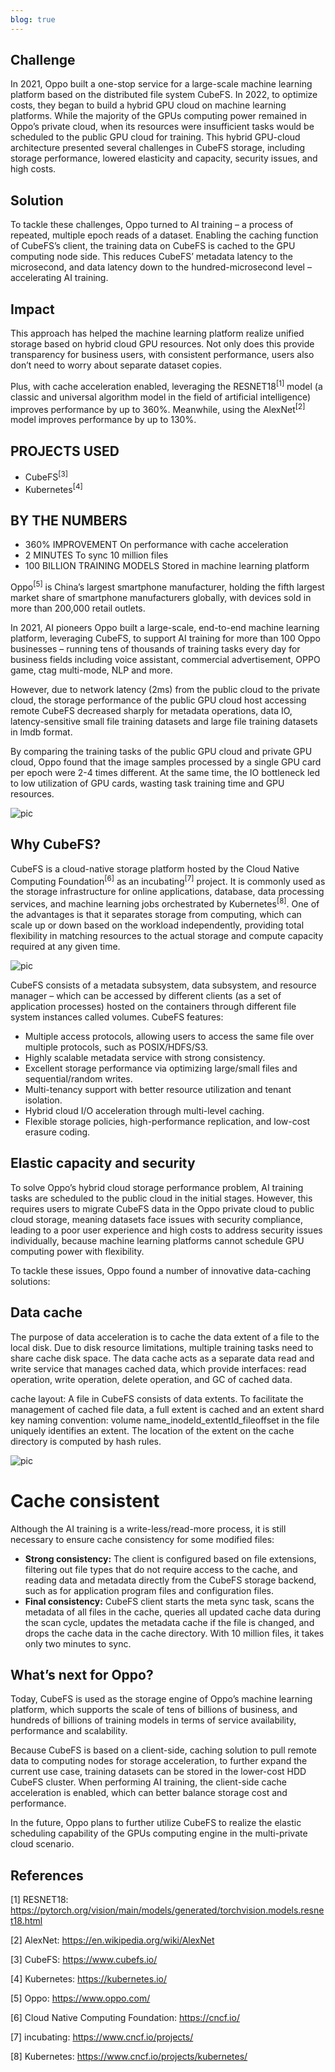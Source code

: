 ```yaml
---
blog: true
---
```


## Challenge

In 2021, Oppo built a one-stop service for a large-scale machine learning platform based on the distributed file system CubeFS. In 2022, to optimize costs, they began to build a hybrid GPU cloud on machine learning platforms. While the majority of the GPUs computing power remained in Oppo’s private cloud, when its resources were insufficient tasks would be scheduled to the public GPU cloud for training. This hybrid GPU-cloud architecture presented several challenges in CubeFS storage, including storage performance, lowered elasticity and capacity, security issues, and high costs.

## Solution

To tackle these challenges, Oppo turned to AI training – a process of repeated, multiple epoch reads of a dataset. Enabling the caching function of CubeFS’s client, the training data on CubeFS is cached to the GPU computing node side. This reduces CubeFS’ metadata latency to the microsecond, and data latency down to the hundred-microsecond level – accelerating AI training.

## Impact

This approach has helped the machine learning platform realize unified storage based on hybrid cloud GPU resources. Not only does this provide transparency for business users, with consistent performance, users also don’t need to worry about separate dataset copies.

Plus, with cache acceleration enabled, leveraging the RESNET18<sup>[1]</sup> model (a classic and universal algorithm model in the field of artificial intelligence) improves performance by up to 360%. Meanwhile, using the AlexNet<sup>[2]</sup> model improves performance by up to 130%.

## PROJECTS USED

- CubeFS<sup>[3]</sup>
- Kubernetes<sup>[4]</sup>

## BY THE NUMBERS

- 360% IMPROVEMENT On performance with cache acceleration
- 2 MINUTES To sync 10 million files
- 100 BILLION TRAINING MODELS Stored in machine learning platform

Oppo<sup>[5]</sup> is China’s largest smartphone manufacturer, holding the fifth largest market share of smartphone manufacturers globally, with devices sold in more than 200,000 retail outlets.

In 2021, AI pioneers Oppo built a large-scale, end-to-end machine learning platform, leveraging CubeFS, to support AI training for more than 100 Oppo businesses – running tens of thousands of training tasks every day for business fields including voice assistant, commercial advertisement, OPPO game, ctag multi-mode, NLP and more.

However, due to network latency (2ms) from the public cloud to the private cloud, the storage performance of the public GPU cloud host accessing remote CubeFS decreased sharply for metadata operations, data IO, latency-sensitive small file training datasets and large file training datasets in lmdb format.

By comparing the training tasks of the public GPU cloud and private GPU cloud, Oppo found that the image samples processed by a single GPU card per epoch were 2-4 times different. At the same time, the IO bottleneck led to low utilization of GPU cards, wasting task training time and GPU resources.

![pic](/images/blog/oppo-ai01.png)

## Why CubeFS?

CubeFS is a cloud-native storage platform hosted by the Cloud Native Computing Foundation<sup>[6]</sup> as an incubating<sup>[7]</sup> project. It is commonly used as the storage infrastructure for online applications, database, data processing services, and machine learning jobs orchestrated by Kubernetes<sup>[8]</sup>. One of the advantages is that it separates storage from computing, which can scale up or down based on the workload independently, providing total flexibility in matching resources to the actual storage and compute capacity required at any given time.

![pic](/images/blog/oppo-ai02.jpg)

CubeFS consists of a metadata subsystem, data subsystem, and resource manager – which can be accessed by different clients (as a set of application processes) hosted on the containers through different file system instances called volumes. CubeFS features:

- Multiple access protocols, allowing users to access the same file over multiple protocols, such as POSIX/HDFS/S3.
- Highly scalable metadata service with strong consistency.
- Excellent storage performance via optimizing large/small files and sequential/random writes.
- Multi-tenancy support with better resource utilization and tenant isolation.
- Hybrid cloud I/O acceleration through multi-level caching.
- Flexible storage policies, high-performance replication, and low-cost erasure coding.

## Elastic capacity and security

To solve Oppo’s hybrid cloud storage performance problem, AI training tasks are scheduled to the public cloud in the initial stages. However, this requires users to migrate CubeFS data in the Oppo private cloud to public cloud storage, meaning datasets face issues with security compliance, leading to a poor user experience and high costs to address security issues individually, because machine learning platforms cannot schedule GPU computing power with flexibility.

To tackle these issues, Oppo found a number of innovative data-caching solutions:

## Data cache

The purpose of data acceleration is to cache the data extent of a file to the local disk. Due to disk resource limitations, multiple training tasks need to share cache disk space. The data cache acts as a separate data read and write service that manages cached data, which provide interfaces: read operation, write operation, delete operation, and GC of cached data.

cache layout: A file in CubeFS consists of data extents. To facilitate the management of cached file data, a full extent is cached and an extent shard key naming convention: volume name_inodeId_extentId_fileoffset in the file uniquely identifies an extent. The location of the extent on the cache directory is computed by hash rules.

![pic](/images/blog/oppo-ai03.png)

# Cache consistent

Although the AI training is a write-less/read-more process, it is still necessary to ensure cache consistency for some modified files:

- **Strong consistency:** The client is configured based on file extensions, filtering out file types that do not require access to the cache, and reading data and metadata directly from the CubeFS storage backend, such as for application program files and configuration files.
- **Final consistency:** CubeFS client starts the meta sync task, scans the metadata of all files in the cache, queries all updated cache data during the scan cycle, updates the metadata cache if the file is changed, and drops the cache data in the cache directory. With 10 million files, it takes only two minutes to sync.

## What’s next for Oppo?

Today, CubeFS is used as the storage engine of Oppo’s machine learning platform, which supports the scale of tens of billions of business, and hundreds of billions of training models in terms of service availability, performance and scalability.

Because CubeFS is based on a client-side, caching solution to pull remote data to computing nodes for storage acceleration, to further expand the current use case, training datasets can be stored in the lower-cost HDD CubeFS cluster. When performing AI training, the client-side cache acceleration is enabled, which can better balance storage cost and performance.

In the future, Oppo plans to further utilize CubeFS to realize the elastic scheduling capability of the GPUs computing engine in the multi-private cloud scenario.

## References
[1] RESNET18: https://pytorch.org/vision/main/models/generated/torchvision.models.resnet18.html

[2] AlexNet: https://en.wikipedia.org/wiki/AlexNet

[3] CubeFS: https://www.cubefs.io/

[4] Kubernetes: https://kubernetes.io/

[5] Oppo: https://www.oppo.com/

[6] Cloud Native Computing Foundation: https://cncf.io/

[7] incubating: https://www.cncf.io/projects/

[8] Kubernetes: https://www.cncf.io/projects/kubernetes/